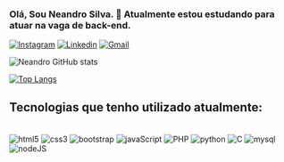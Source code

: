 ### Olá, Sou Neandro Silva. :wave: Atualmente estou estudando para atuar na vaga de back-end.

[![Instagram](https://img.shields.io/badge/Instagram-E4405F?style=for-the-badge&logo=instagram&logoColor=white)](https://www.instagram.com/neandro_silva1/)
[![Linkedin](https://img.shields.io/badge/LinkedIn-0077B5?style=for-the-badge&logo=linkedin&logoColor=white)](https://www.linkedin.com/in/neandro-silva-117482240/)
[![Gmail](https://img.shields.io/badge/Gmail-D14836?style=for-the-badge&logo=gmail&logoColor=white)](mailto:neandrosilva.11@gmail.com) 

        
![Neandro GitHub stats](https://github-readme-stats.vercel.app/api?username=Neandro-Silva&show_icons=true&theme=merko)
   
[![Top Langs](https://github-readme-stats.vercel.app/api/top-langs/?username=Neandro-Silva)](https://github.com/anuraghazra/github-readme-stats)   
   

## Tecnologias que tenho utilizado atualmente:

<div style="display: inline_block"><br/>
    <img align="center" alt="html5" src="https://img.shields.io/badge/HTML5-E34F26?style=for-the-badge&logo=html5&logoColor=white">
    <img align="center" alt="css3" src="https://img.shields.io/badge/CSS3-1572B6?style=for-the-badge&logo=css3&logoColor=white">
    <img align="center" alt="bootstrap" src="https://img.shields.io/badge/Bootstrap-563D7C?style=for-the-badge&logo=bootstrap&logoColor=white">
    <img align="center" alt="javaScript" src="https://img.shields.io/badge/JavaScript-323330?style=for-the-badge&logo=javascript&logoColor=F7DF1E">
    <img align="center" alt="PHP" src="https://img.shields.io/badge/PHP-777BB4?style=for-the-badge&logo=php&logoColor=white">
    <img align="center" alt="python" src="https://img.shields.io/badge/Python-14354C?style=for-the-badge&logo=python&logoColor=white">
    <img align="center" alt="C" src="https://img.shields.io/badge/C-00599C?style=for-the-badge&logo=c&logoColor=whitehttps://img.shields.io/badge/Python-14354C?style=for-the-badge&logo=python&logoColor=white">
    <img align="center" alt="mysql" src="https://img.shields.io/badge/MySQL-00000F?style=for-the-badge&logo=mysql&logoColor=white">
    <img align="center" alt="nodeJS" src="https://img.shields.io/badge/Node.js-43853D?style=for-the-badge&logo=node.js&logoColor=white">
</div>
